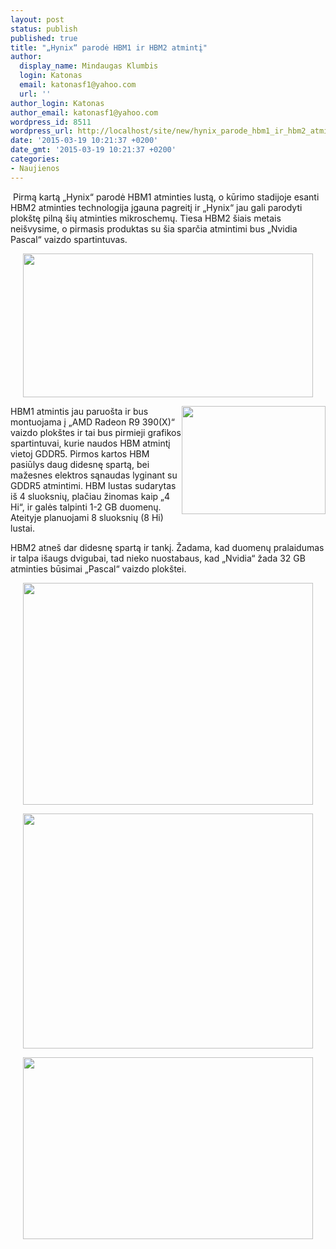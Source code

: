 ```yaml
---
layout: post
status: publish
published: true
title: "„Hynix“ parodė HBM1 ir HBM2 atmintį"
author:
  display_name: Mindaugas Klumbis
  login: Katonas
  email: katonasf1@yahoo.com
  url: ''
author_login: Katonas
author_email: katonasf1@yahoo.com
wordpress_id: 8511
wordpress_url: http://localhost/site/new/hynix_parode_hbm1_ir_hbm2_atminti/
date: '2015-03-19 10:21:37 +0200'
date_gmt: '2015-03-19 10:21:37 +0200'
categories:
- Naujienos
---
```

<p>
	&nbsp;Pirmą kartą &bdquo;Hynix&ldquo; parodė HBM1 atminties lustą, o kūrimo stadijoje esanti HBM2 atminties technologija įgauna pagreitį ir &bdquo;Hynix&ldquo; jau gali parodyti plok&scaron;tę pilną &scaron;ių atminties mikroschemų. Tiesa HBM2 &scaron;iais metais nei&scaron;vysime, o pirmasis produktas su &scaron;ia sparčia atmintimi bus &bdquo;Nvidia Pascal&ldquo; vaizdo spartintuvas.</p>
<p style="text-align: center;">
	<a href="http://technews.lt/userfiles/SK-HYNIX-HBM-vs-GDDR5.jpg"><img alt="" src="http://technews.lt/userfiles/SK-HYNIX-HBM-vs-GDDR5.jpg" style="width: 464px; height: 230px;" /></a></p>
<p>
	<a href="http://technews.lt/userfiles/SK-HYNIX-HBM2.jpg"><img alt="" src="http://technews.lt/userfiles/SK-HYNIX-HBM2.jpg" style="width: 230px; height: 173px; float: right;" /></a>HBM1 atmintis jau paruo&scaron;ta ir bus montuojama į &bdquo;AMD Radeon R9 390(X)&ldquo; vaizdo plok&scaron;tes ir tai bus pirmieji grafikos spartintuvai, kurie naudos HBM atmintį vietoj GDDR5. Pirmos kartos HBM pasiūlys daug didesnę spartą, bei mažesnes elektros sąnaudas lyginant su GDDR5 atmintimi. HBM lustas sudarytas i&scaron; 4 sluoksnių, plačiau žinomas kaip &bdquo;4 Hi&ldquo;, ir galės talpinti 1-2 GB duomenų. Ateityje planuojami 8 sluoksnių (8 Hi) lustai.</p>
<p>
	HBM2 atne&scaron; dar didesnę spartą ir tankį. Žadama, kad duomenų pralaidumas ir talpa i&scaron;augs dvigubai, tad nieko nuostabaus, kad &bdquo;Nvidia&ldquo; žada 32 GB atminties būsimai &bdquo;Pascal&ldquo; vaizdo plok&scaron;tei.&nbsp;</p>
<p style="text-align: center;">
	<a href="http://technews.lt/userfiles/gtc2015-skhynix-1-900x689.jpg"><img alt="" src="http://technews.lt/userfiles/gtc2015-skhynix-1-900x689.jpg" style="width: 464px; height: 355px;" /></a></p>
<p style="text-align: center;">
	<a href="http://technews.lt/userfiles/gtc2015-skhynix-23-900x730.jpg"><img alt="" src="http://technews.lt/userfiles/gtc2015-skhynix-23-900x730.jpg" style="width: 464px; height: 376px;" /></a></p>
<p style="text-align: center;">
	<a href="http://technews.lt/userfiles/gtc2015-skhynix-3b-900x565.jpg"><img alt="" src="http://technews.lt/userfiles/gtc2015-skhynix-3b-900x565.jpg" style="width: 464px; height: 291px;" /></a></p>
